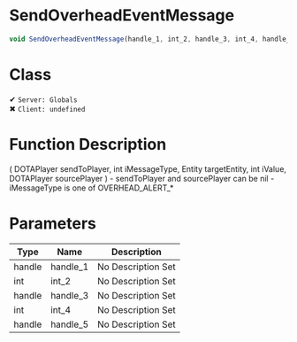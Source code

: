 # SendOverheadEventMessage
```js	
void SendOverheadEventMessage(handle_1, int_2, handle_3, int_4, handle_5)
```
# Class
✔ `Server: Globals`  
✖ `Client: undefined`  

# Function Description
( DOTAPlayer sendToPlayer, int iMessageType, Entity targetEntity, int iValue, DOTAPlayer sourcePlayer ) - sendToPlayer and sourcePlayer can be nil - iMessageType is one of OVERHEAD_ALERT_*
# Parameters
Type|Name|Description
--|--|--
handle|handle_1|No Description Set
int|int_2|No Description Set
handle|handle_3|No Description Set
int|int_4|No Description Set
handle|handle_5|No Description Set
